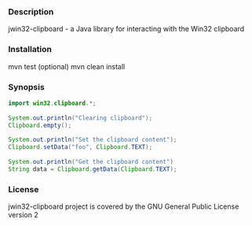 ### Description
jwin32-clipboard - a Java library for interacting with the Win32 clipboard

### Installation
mvn test (optional)
mvn clean install
   
### Synopsis
```java
import win32.clipboard.*;
   
System.out.println("Clearing clipboard");
Clipboard.empty();
   
System.out.println("Set the clipboard content");
Clipboard.setData("foo", Clipboard.TEXT);
   
System.out.println("Get the clipboard content")
String data = Clipboard.getData(Clipboard.TEXT);
```

### License
jwin32-clipboard project is covered by the GNU General Public License version 2
